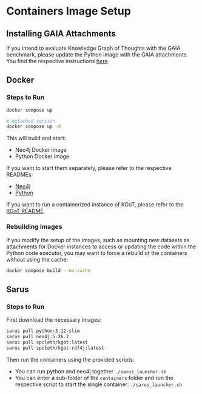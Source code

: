 # Containers Image Setup

## Installing GAIA Attachments

If you intend to evaluate Knowledge Graph of Thoughts with the GAIA benchmark, please update the Python image with the GAIA attachments. You find the respective instructions [here](/GAIA/dataset/README.md).

## Docker

### Steps to Run

```sh
docker compose up

# detached version
docker compose up -d
```

This will build and start:

- Neo4j Docker image
- Python Docker image

If you want to start them separately, please refer to the respective READMEs:

- [Neo4j](/containers/neo4j/README.md)
- [Python](/containers/python/README.md)

If you want to run a containerized instance of KGoT, please refer to the [KGoT README](/containers/kgot/README.md).

### Rebuilding Images

If you modify the setup of the images, such as mounting new datasets as attachments for Docker instances to access or updating the code within the Python code executor, you may want to force a rebuild of the containers without using the cache:

```bash
docker compose build --no-cache
```

## Sarus

### Steps to Run

First download the necessary images:

```sh
sarus pull python:3.12-slim
sarus pull neo4j:5.26.2
sarus pull spcleth/kgot:latest
sarus pull spcleth/kgot-rdf4j:latest
```

Then run the containers using the provided scripts:

- You can run python and neo4j together `./sarus_launcher.sh`
- You can enter a sub-folder of the ``containers`` folder and run the respective script to start the single container: `./sarus_launcher.sh`
